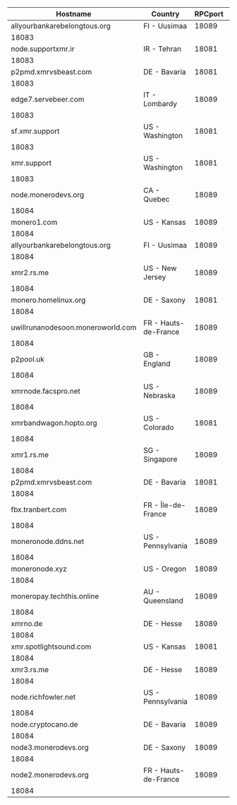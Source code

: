 Hostname | Country | RPCport | P2Pport
--- | --- | --- | ---
allyourbankarebelongtous.org | FI - Uusimaa | 18089
 | 18083
node.supportxmr.ir | IR - Tehran | 18081
 | 18083
p2pmd.xmrvsbeast.com | DE - Bavaria | 18081
 | 18083
edge7.servebeer.com | IT - Lombardy | 18089
 | 18083
sf.xmr.support | US - Washington | 18081
 | 18083
xmr.support | US - Washington | 18081
 | 18083
node.monerodevs.org | CA - Quebec | 18089
 | 18084
monero1.com | US - Kansas | 18089
 | 18084
allyourbankarebelongtous.org | FI - Uusimaa | 18089
 | 18084
xmr2.rs.me | US - New Jersey | 18089
 | 18084
monero.homelinux.org | DE - Saxony | 18081
 | 18084
uwillrunanodesoon.moneroworld.com | FR - Hauts-de-France | 18089
 | 18084
p2pool.uk | GB - England | 18089
 | 18084
xmrnode.facspro.net | US - Nebraska | 18089
 | 18084
xmrbandwagon.hopto.org | US - Colorado | 18081
 | 18084
xmr1.rs.me | SG - Singapore | 18089
 | 18084
p2pmd.xmrvsbeast.com | DE - Bavaria | 18081
 | 18084
fbx.tranbert.com | FR - Île-de-France | 18089
 | 18084
moneronode.ddns.net | US - Pennsylvania | 18089
 | 18084
moneronode.xyz | US - Oregon | 18089
 | 18084
moneropay.techthis.online | AU - Queensland | 18089
 | 18084
xmrno.de | DE - Hesse | 18089
 | 18084
xmr.spotlightsound.com | US - Kansas | 18081
 | 18084
xmr3.rs.me | DE - Hesse | 18089
 | 18084
node.richfowler.net | US - Pennsylvania | 18089
 | 18084
node.cryptocano.de | DE - Bavaria | 18089
 | 18084
node3.monerodevs.org | DE - Saxony | 18089
 | 18084
node2.monerodevs.org | FR - Hauts-de-France | 18089
 | 18084
